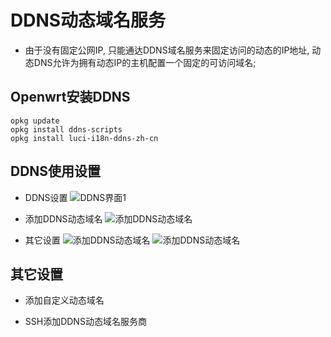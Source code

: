 # DDNS动态域名服务

+ 由于没有固定公网IP, 只能通达DDNS域名服务来固定访问的动态的IP地址, 动态DNS允许为拥有动态IP的主机配置一个固定的可访问域名;

## Openwrt安装DDNS

    opkg update
    opkg install ddns-scripts
    opkg install luci-i18n-ddns-zh-cn

## DDNS使用设置

+ DDNS设置
![DDNS界面1](https://github.com/GerGitHub/Openwrt-Set/blob/master/OpenwrtImg/DDNS%20P1.png)

+ 添加DDNS动态域名
![添加DDNS动态域名](https://github.com/GerGitHub/Openwrt-Set/blob/master/OpenwrtImg/DDNS%20P2.png)

+ 其它设置
![添加DDNS动态域名](https://github.com/GerGitHub/Openwrt-Set/blob/master/OpenwrtImg/DDNS%20P3.png)
![添加DDNS动态域名](https://github.com/GerGitHub/Openwrt-Set/blob/master/OpenwrtImg/DDNS%20P4.png)

## 其它设置
+ 添加自定义动态域名

+ SSH添加DDNS动态域名服务商

